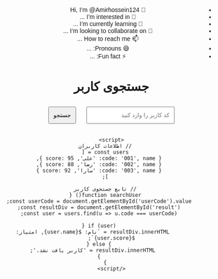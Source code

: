 - 👋 Hi, I’m @Amirhossein124
- 👀 I’m interested in ...
- 🌱 I’m currently learning ...
- 💞️ I’m looking to collaborate on ...
- 📫 How to reach me ...
- 😄 Pronouns: ...
- ⚡ Fun fact: ...

<!---
Amirhossein124/Amirhossein124 is a ✨ special ✨ repository because its `README.md` (this file) appears on your GitHub profile.
You can click the Preview link to take a look at your changes.
--->
<!DOCTYPE html>
<html lang="fa">
<head>
    <meta charset="UTF-8">
    <meta name="viewport" content="width=device-width, initial-scale=1.0">
    <title>جستجوی کاربر</title>
    <style>
        body {
            font-family: Arial, sans-serif;
            text-align: center;
            direction: rtl;
        }
        input, button {
            padding: 10px;
            margin: 10px;
        }
        #result {
            margin-top: 20px;
            font-size: 18px;
        }
    </style>
</head>
<body>
    <h1>جستجوی کاربر</h1>
    <input type="text" id="userCode" placeholder="کد کاربر را وارد کنید">
    <button onclick="searchUser()">جستجو</button>
    <div id="result"></div>

    <script>
        // اطلاعات کاربران
        const users = [
            { code: '001', name: 'علی', score: 95 },
            { code: '002', name: 'رضا', score: 88 },
            { code: '003', name: 'سارا', score: 92 }
        ];

        // تابع جستجوی کاربر
        function searchUser() {
            const userCode = document.getElementById('userCode').value;
            const resultDiv = document.getElementById('result');
            const user = users.find(u => u.code === userCode);

            if (user) {
                resultDiv.innerHTML = `نام: ${user.name}, امتیاز: ${user.score}`;
            } else {
                resultDiv.innerHTML = 'کاربر یافت نشد.';
            }
        }
    </script>
</body>
</html>
